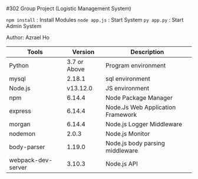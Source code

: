 #302 Group Project (Logistic Management System)

`npm install` : Install Modules
`node app.js` : Start System
`py app.py`   : Start Admin System

Author: Azrael Ho

| Tools              | Version      | Description                       |
| ------------------ | ------------ | --------------------------------- |
| Python             | 3.7 or Above | Program environment               |
| mysql              | 2.18.1       | sql environment                   |
| Node.js            | v13.12.0     | JS environment                    |
| npm                | 6.14.4       | Node Package Manager              |
| express            | 6.14.4       | Node.Js Web Application Framework |
| morgan             | 6.14.4       | Node.js Logger Middleware         |
| nodemon            | 2.0.3        | Node.js Monitor                   |
| body-parser        | 1.19.0       | Node.js body parsing middleware   |
| webpack-dev-server | 3.10.3       | Node.js API                       |
